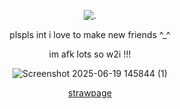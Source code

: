 <p align="center"

![.](https://komarev.com/ghpvc/?username=itarinn&color=C6AD94&label=people)









<p align="center"


plspls int i love to make new friends ^_^ 

<p align="center"

im afk lots so w2i !!! 

<p align="center"







![Screenshot 2025-06-19 145844 (1)](https://github.com/user-attachments/assets/d0aef30d-e949-494b-97de-af4d7b6d2306)



<p align="center"








<p align="center"
  


[strawpage](https://twotimv.straw.page/)
</p

